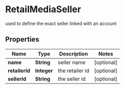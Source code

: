 

# RetailMediaSeller

used to define the exact seller linked with an account

## Properties

| Name | Type | Description | Notes |
|------------ | ------------- | ------------- | -------------|
|**name** | **String** | seller name |  [optional] |
|**retailerId** | **Integer** | the retailer id |  [optional] |
|**sellerId** | **String** | the seller id |  [optional] |



